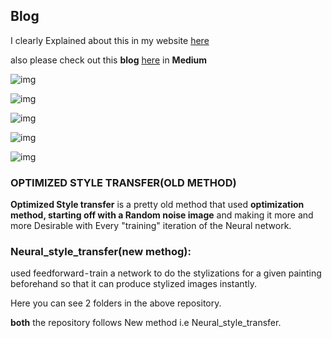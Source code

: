 ## Blog
I clearly Explained about this in my website [here](https://purnasai.github.io/Artistic-Neural-Style-Transfer-with-Pytorch/)

also please check out this **blog** [here](https://medium.com/@purnasaigudikandula/artistic-neural-style-transfer-with-pytorch-1543e08cc38f) in **Medium**

![img](images/result1.png)

![img](images/result2.png)

![img](images/result3.png)

![img](images/result4.png)

![img](images/result5.png)



### OPTIMIZED STYLE TRANSFER(OLD METHOD)

**Optimized Style transfer** is a pretty old method that used **optimization method, starting off with a Random noise image** and making it more and more Desirable with Every "training" iteration of the Neural network.

### Neural_style_transfer(new methog):

used feedforward - train a network to do the stylizations for a given painting beforehand so that it can produce stylized images instantly.

Here you can see 2 folders in the above repository.

**both** the repository follows New method i.e Neural_style_transfer.
 
 
 
